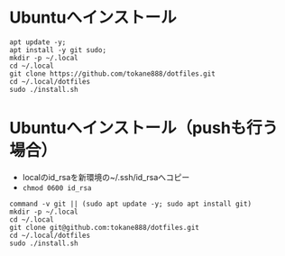 # Ubuntuへインストール

```
apt update -y;
apt install -y git sudo;
mkdir -p ~/.local
cd ~/.local
git clone https://github.com/tokane888/dotfiles.git
cd ~/.local/dotfiles
sudo ./install.sh
```

# Ubuntuへインストール（pushも行う場合）

* localのid_rsaを新環境の~/.ssh/id_rsaへコピー
* `chmod 0600 id_rsa`

```
command -v git || (sudo apt update -y; sudo apt install git)
mkdir -p ~/.local
cd ~/.local
git clone git@github.com:tokane888/dotfiles.git
cd ~/.local/dotfiles
sudo ./install.sh
```

